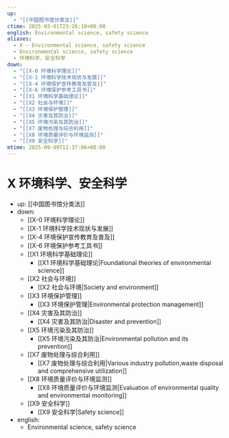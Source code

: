 ```yaml
---
up:
  - "[[中国图书馆分类法]]"
ctime: 2025-03-01T23:26:10+08:00
english: Environmental science, safety science
aliases:
  - X - Environmental science, safety science
  - Environmental science, safety science
  - 环境科学、安全科学
down:
  - "[[X-0 环境科学理论]]"
  - "[[X-1 环境科学技术现状与发展]]"
  - "[[X-4 环境保护宣传教育及普及]]"
  - "[[X-6 环境保护参考工具书]]"
  - "[[X1 环境科学基础理论]]"
  - "[[X2 社会与环境]]"
  - "[[X3 环境保护管理]]"
  - "[[X4 灾害及其防治]]"
  - "[[X5 环境污染及其防治]]"
  - "[[X7 废物处理与综合利用]]"
  - "[[X8 环境质量评价与环境监测]]"
  - "[[X9 安全科学]]"
mtime: 2025-09-09T12:37:06+08:00
---
```


# X 环境科学、安全科学

- up: [[中国图书馆分类法]]
- down:
	- [[X-0 环境科学理论]]
	- [[X-1 环境科学技术现状与发展]]
	- [[X-4 环境保护宣传教育及普及]]
	- [[X-6 环境保护参考工具书]]
	- [[X1 环境科学基础理论]]
		- [[X1 环境科学基础理论|Foundational theories of environmental science]]
	- [[X2 社会与环境]]
		- [[X2 社会与环境|Society and environment]]
	- [[X3 环境保护管理]]
		- [[X3 环境保护管理|Environmental protection management]]
	- [[X4 灾害及其防治]]
		- [[X4 灾害及其防治|Disaster and prevention]]
	- [[X5 环境污染及其防治]]
		- [[X5 环境污染及其防治|Environmental pollution and its prevention]]
	- [[X7 废物处理与综合利用]]
		- [[X7 废物处理与综合利用|Various industry pollution,waste disposal and comprehensive utilization]]
	- [[X8 环境质量评价与环境监测]]
		- [[X8 环境质量评价与环境监测|Evaluation of environmental quality and environmental monitoring]]
	- [[X9 安全科学]]
		- [[X9 安全科学|Safety science]]
- english:
	- Environmental science, safety science
